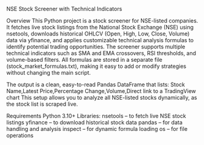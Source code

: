 NSE Stock Screener with Technical Indicators

Overview
This Python project is a stock screener for NSE-listed companies. It fetches live stock listings from the National Stock Exchange (NSE) using nsetools, downloads historical OHLCV (Open, High, Low, Close, Volume) data via yfinance, and applies customizable technical analysis formulas to identify potential trading opportunities.
The screener supports multiple technical indicators such as SMA and EMA crossovers, RSI thresholds, and volume-based filters. All formulas are stored in a separate file (stock_market_formulas.txt), making it easy to add or modify strategies without changing the main script.

The output is a clean, easy-to-read Pandas DataFrame that lists:
Stock Name,Latest Price,Percentage Change,Volume,Direct link to a TradingView chart
This setup allows you to analyze all NSE-listed stocks dynamically, as the stock list is scraped live.

Requirements
Python 3.10+
Libraries:
nsetools – to fetch live NSE stock listings
yfinance – to download historical stock data
pandas – for data handling and analysis
inspect – for dynamic formula loading
os – for file operations
